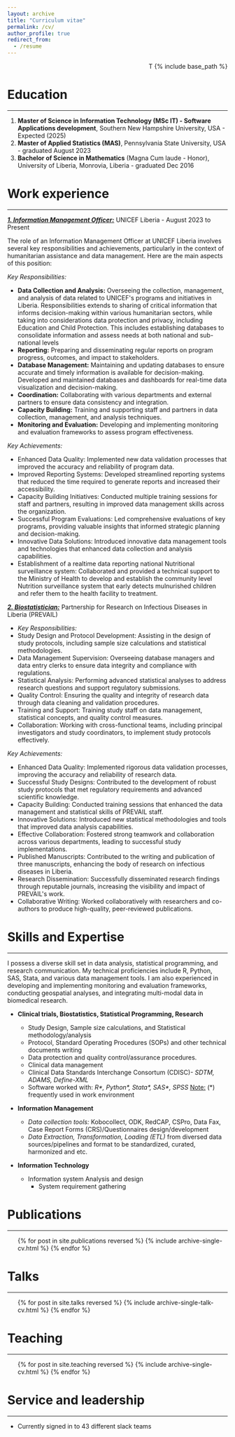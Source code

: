 ```yaml
---
layout: archive
title: "Curriculum vitae"
permalink: /cv/
author_profile: true
redirect_from:
  - /resume
---
```


<p align="right"> T {% include base_path %} </p>

Education
======
____
1. **Master of Science in Information Technology (MSc IT) - Software Applications development**, Southern New Hampshire University, USA  - Expected (2025)
2. **Master of Applied Statistics (MAS)**, Pennsylvania State University, USA - graduated August 2023
3. **Bachelor of Science in Mathematics** (Magna Cum laude - Honor), University of Liberia, Monrovia, Liberia      - graduated Dec 2016

Work experience
======
____ 
**_<u>1. Information Management Officer:</u>_** UNICEF Liberia       - August 2023 to Present

The role of an Information Management Officer at UNICEF Liberia involves several key responsibilities and achievements, particularly in the context of humanitarian assistance and data management. Here are the main aspects of this position:

  _Key Responsibilities:_
  * **Data Collection and Analysis:** Overseeing the collection, management, and analysis of data related to UNICEF's programs and initiatives in Liberia. Responsibilities extends to sharing of critical information that informs decision-making within various humanitarian sectors, while taking into considerations data protection and privacy, including Education and Child Protection. This includes establishing databases to consolidate information and assess needs at both national and sub-national levels
  * **Reporting:** Preparing and disseminating regular reports on program progress, outcomes, and impact to stakeholders.
  * **Database Management:** Maintaining and updating databases to ensure accurate and timely information is available for decision-making. Developed and maintained databases and dashboards for real-time data visualization and decision-making.
  * **Coordination:** Collaborating with various departments and external partners to ensure data consistency and integration.
  * **Capacity Building:** Training and supporting staff and partners in data collection, management, and analysis techniques.
  * **Monitoring and Evaluation:** Developing and implementing monitoring and evaluation frameworks to assess program effectiveness.
  
  _Key Achievements:_
  * Enhanced Data Quality: Implemented new data validation processes that improved the accuracy and reliability of program data.
  * Improved Reporting Systems: Developed streamlined reporting systems that reduced the time required to generate reports and increased their accessibility.
  * Capacity Building Initiatives: Conducted multiple training sessions for staff and partners, resulting in improved data management skills across the organization.
  * Successful Program Evaluations: Led comprehensive evaluations of key programs, providing valuable insights that informed strategic planning and decision-making.
  * Innovative Data Solutions: Introduced innovative data management tools and technologies that enhanced data collection and analysis capabilities.
  * Establishment of a realtime data reporting national Nutritional surveillance system: Collaborated and provided a technical support to the Ministry of Health to develop and establish the community level Nutrition surveillance system that early detects mulnurished children and refer them to the health facility to treatment.

**_<u>2. Biostatistician:</u>_** Partnership for Research on Infectious Diseases in Liberia (PREVAIL)
  
  * _Key Responsibilities:_
  * Study Design and Protocol Development: Assisting in the design of study protocols, including sample size calculations and statistical methodologies.
  * Data Management Supervision: Overseeing database managers and data entry clerks to ensure data integrity and compliance with regulations.
  * Statistical Analysis: Performing advanced statistical analyses to address research questions and support regulatory submissions.
  * Quality Control: Ensuring the quality and integrity of research data through data cleaning and validation procedures.
  * Training and Support: Training study staff on data management, statistical concepts, and quality control measures.
  * Collaboration: Working with cross-functional teams, including principal investigators and study coordinators, to implement study protocols effectively.

_Key Achievements:_
* Enhanced Data Quality: Implemented rigorous data validation processes, improving the accuracy and reliability of research data.
* Successful Study Designs: Contributed to the development of robust study protocols that met regulatory requirements and advanced scientific knowledge.
* Capacity Building: Conducted training sessions that enhanced the data management and statistical skills of PREVAIL staff.
* Innovative Solutions: Introduced new statistical methodologies and tools that improved data analysis capabilities.
* Effective Collaboration: Fostered strong teamwork and collaboration across various departments, leading to successful study implementations.
* Published Manuscripts: Contributed to the writing and publication of three manuscripts, enhancing the body of research on infectious diseases in Liberia.
* Research Dissemination: Successfully disseminated research findings through reputable journals, increasing the visibility and impact of PREVAIL's work.
* Collaborative Writing: Worked collaboratively with researchers and co-authors to produce high-quality, peer-reviewed publications.

Skills and Expertise
======
____

I possess a diverse skill set in data analysis, statistical programming, and research communication. My technical proficiencies include R, Python, SAS, Stata, and various data management tools. I am also experienced in developing and implementing monitoring and evaluation frameworks, conducting geospatial analyses, and integrating multi-modal data in biomedical research.

* **Clinical trials, Biostatistics, Statistical Programming, Research**

  * Study Design, Sample size calculations, and Statistical methodology/analysis
  * Protocol, Standard Operating Procedures (SOPs) and other technical documents writing
  * Data protection and quality control/assurance procedures.
  * Clinical data management
  * Clinical Data Standards Interchange Consortum (CDISC)- _SDTM, ADAMS, Define-XML_
  * Software worked with: _R*, Python*, Stata*, SAS*, SPSS_ 
    <u>Note:</u> (*) frequently used in work environment 


* **Information Management**
  * _Data collection tools:_ Kobocollect, ODK, RedCAP, CSPro, Data Fax, Case Report Forms (CRS)/Questionnaires design/development
  * _Data Extraction, Transformation, Loading (ETL)_ from diversed data sources/pipelines and format to be standardized, curated, harmonized and etc.


* **Information Technology**
  * Information system Analysis and design
    * System requirement gathering

Publications
======
____
  <ul>{% for post in site.publications reversed %}
    {% include archive-single-cv.html %}
  {% endfor %}</ul>
  
Talks
======
____
  <ul>{% for post in site.talks reversed %}
    {% include archive-single-talk-cv.html  %}
  {% endfor %}</ul>
  
Teaching
======
____
  <ul>{% for post in site.teaching reversed %}
    {% include archive-single-cv.html %}
  {% endfor %}</ul>
  
Service and leadership
======
____
* Currently signed in to 43 different slack teams
